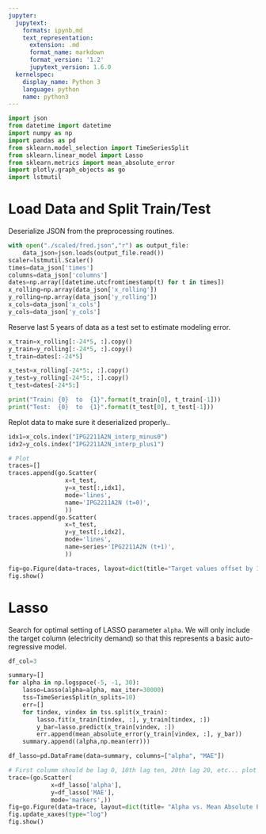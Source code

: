 ```yaml
---
jupyter:
  jupytext:
    formats: ipynb,md
    text_representation:
      extension: .md
      format_name: markdown
      format_version: '1.2'
      jupytext_version: 1.6.0
  kernelspec:
    display_name: Python 3
    language: python
    name: python3
---
```


```python
import json
from datetime import datetime
import numpy as np
import pandas as pd
from sklearn.model_selection import TimeSeriesSplit
from sklearn.linear_model import Lasso
from sklearn.metrics import mean_absolute_error
import plotly.graph_objects as go
import lstmutil
```

# Load Data and Split Train/Test

Deserialize JSON from the preprocessing routines.

```python
with open("./scaled/fred.json","r") as output_file:
    data_json=json.loads(output_file.read())
scaler=lstmutil.Scaler()
times=data_json['times']
columns=data_json['columns']
dates=np.array([datetime.utcfromtimestamp(t) for t in times])
x_rolling=np.array(data_json['x_rolling'])
y_rolling=np.array(data_json['y_rolling'])
x_cols=data_json['x_cols']
y_cols=data_json['y_cols']
```

Reserve last 5 years of data as a test set to estimate modeling error.

```python
x_train=x_rolling[:-24*5, :].copy()
y_train=y_rolling[:-24*5, :].copy()
t_train=dates[:-24*5]

x_test=x_rolling[-24*5:, :].copy()
y_test=y_rolling[-24*5:, :].copy()
t_test=dates[-24*5:]
```

```python
print("Train: {0}  to  {1}".format(t_train[0], t_train[-1]))
print("Test:  {0}  to  {1}".format(t_test[0], t_test[-1]))
```

Replot data to make sure it deserialized properly..

```python
idx1=x_cols.index("IPG2211A2N_interp_minus0")
idx2=y_cols.index("IPG2211A2N_interp_plus1")
```

```python
# Plot
traces=[]
traces.append(go.Scatter(
                x=t_test,
                y=x_test[:,idx1],
                mode='lines',                    
                name='IPG2211A2N (t=0)',
                ))
traces.append(go.Scatter(
                x=t_test,
                y=y_test[:,idx2],
                mode='lines',                    
                name=series+'IPG2211A2N (t+1)',
                ))

fig=go.Figure(data=traces, layout=dict(title="Target values offset by 1 month"))
fig.show()  
```

# Lasso

Search for optimal setting of LASSO parameter `alpha`. We will only include the target column (electricity demand) so that this represents a basic auto-regressive model.

```python
df_col=3

summary=[]
for alpha in np.logspace(-5, -1, 30):
    lasso=Lasso(alpha=alpha, max_iter=30000)
    tss=TimeSeriesSplit(n_splits=10)
    err=[]
    for tindex, vindex in tss.split(x_train):
        lasso.fit(x_train[tindex, :], y_train[tindex, :])
        y_bar=lasso.predict(x_train[vindex, :])
        err.append(mean_absolute_error(y_train[vindex, :], y_bar))
    summary.append((alpha,np.mean(err)))
```

```python
df_lasso=pd.DataFrame(data=summary, columns=["alpha", "MAE"])
```

```python
# First columm should be lag 0, 10th lag ten, 20th lag 20, etc... plot an example# Plot
trace=(go.Scatter(
            x=df_lasso['alpha'],
            y=df_lasso['MAE'],
            mode='markers',))
fig=go.Figure(data=trace, layout=dict(title= "Alpha vs. Mean Absolute Error"))
fig.update_xaxes(type="log")
fig.show()
```

```python

```
